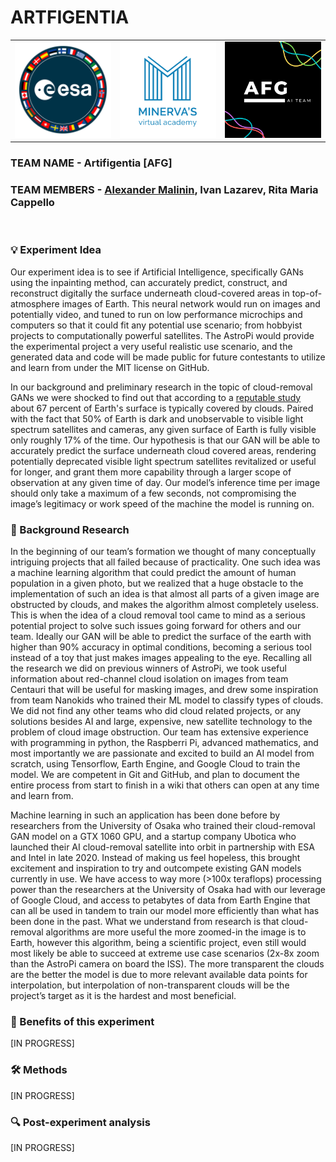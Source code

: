 # ARTFIGENTIA
<table><tr>
<td> <img src="images/image1.png" style="width: 250px;"/> </td>
<td> <img src="images/image4.png" style="width: 250px;"/> </td>
<td> <img src="images/image3.png"  style="width: 250px;"/> </td>
</tr></table>

### **TEAM NAME -** Artifigentia **[AFG]** <br />
### **TEAM MEMBERS -** [Alexander Malinin](https://www.linkedin.com/in/alexander-m-69570b210), Ivan Lazarev, Rita Maria Cappello
<br />

### **💡 Experiment Idea**
Our experiment idea is to see if Artificial Intelligence, specifically GANs using the inpainting method, can accurately predict, construct, and reconstruct digitally the surface underneath cloud-covered areas in top-of-atmosphere images of Earth. This neural network would run on images and potentially video, and tuned to run on low performance microchips and computers so that it could fit any potential use scenario; from hobbyist projects to computationally powerful satellites. The AstroPi would provide the experimental project a very useful realistic use scenario, and the generated data and code will be made public for future contestants to utilize and learn from under the MIT license on GitHub.

In our background and preliminary research in the topic of cloud-removal GANs we were shocked to find out that according to a [reputable study](https://ieeexplore.ieee.org/document/6422379) about 67 percent of Earth's surface is typically covered by clouds. Paired with the fact that 50% of Earth is dark and unobservable to visible light spectrum satellites and cameras, any given surface of Earth is fully visible only roughly 17% of the time. Our hypothesis is that our GAN will be able to accurately predict the surface underneath cloud covered areas, rendering potentially deprecated visible light spectrum satellites revitalized or useful for longer, and grant them more capability through a larger scope of observation at any given time of day. Our model’s inference time per image should only take a maximum of a few seconds, not compromising the image’s legitimacy or work speed of the machine the model is running on.

### **📝 Background Research**

In the beginning of our team’s formation we thought of many conceptually intriguing projects that all failed because of practicality. One such idea was a machine learning algorithm that could predict the amount of human population in a given photo, but we realized that a huge obstacle to the implementation of such an idea is that almost all parts of a given image are obstructed by clouds, and makes the algorithm almost completely useless. This is when the idea of a cloud removal tool came to mind as a serious potential project to solve such issues going forward for others and our team. Ideally our GAN will be able to predict the surface of the earth with higher than 90% accuracy in optimal conditions, becoming a serious tool instead of a toy that just makes images appealing to the eye. Recalling all the research we did on previous winners of AstroPi, we took useful information about red-channel cloud isolation on images from team Centauri that will be useful for masking images, and drew some inspiration from team Nanokids who trained their ML model to classify types of clouds. We did not find any other teams who did cloud related projects, or any solutions besides AI and large, expensive, new satellite technology to the problem of cloud image obstruction. Our team has extensive experience with programming in python, the Raspberri Pi, advanced mathematics, and most importantly we are passionate and excited to build an AI model from scratch, using Tensorflow, Earth Engine, and Google Cloud to train the model. We are competent in Git and GitHub, and plan to document the entire process from start to finish in a wiki that others can open at any time and learn from.

Machine learning in such an application has been done before by researchers from the University of Osaka who trained their cloud-removal GAN model on a GTX 1060 GPU, and a startup company Ubotica who launched their AI cloud-removal satellite into orbit in partnership with ESA and Intel in late 2020. Instead of making us feel hopeless, this brought excitement and inspiration to try and outcompete existing GAN models currently in use. We have access to way more (>100x teraflops) processing power than the researchers at the University of Osaka had with our leverage of Google Cloud, and access to petabytes of data from Earth Engine that can all be used in tandem to train our model more efficiently than what has been done in the past. What we understand from research is that cloud-removal algorithms are more useful the more zoomed-in the image is to Earth, however this algorithm, being a scientific project, even still would most likely be able to succeed at extreme use case scenarios (2x-8x zoom than the AstroPi camera on board the ISS). The more transparent the clouds are the better the model is due to more relevant available data points for interpolation, but interpolation of non-transparent clouds will be the project’s target as it is the hardest and most beneficial.

### **🔬 Benefits of this experiment**

[IN PROGRESS]

### **🛠️ Methods**

[IN PROGRESS]

### **🔍 Post-experiment analysis**

[IN PROGRESS]